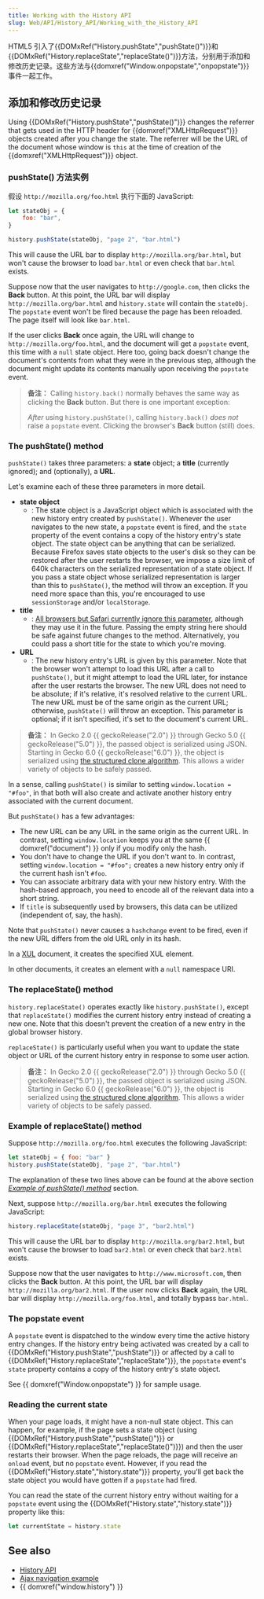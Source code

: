 ```yaml
---
title: Working with the History API
slug: Web/API/History_API/Working_with_the_History_API
---
```


HTML5 引入了{{DOMxRef("History.pushState","pushState()")}}和{{DOMxRef("History.replaceState","replaceState()")}}方法，分别用于添加和修改历史记录。这些方法与{{domxref("Window.onpopstate","onpopstate")}} 事件一起工作。

## 添加和修改历史记录

Using {{DOMxRef("History.pushState","pushState()")}} changes the referrer that gets used in the HTTP header for {{domxref("XMLHttpRequest")}} objects created after you change the state. The referrer will be the URL of the document whose window is `this` at the time of creation of the {{domxref("XMLHttpRequest")}} object.

### pushState() 方法实例

假设 `http://mozilla.org/foo.html` 执行下面的 JavaScript:

```js
let stateObj = {
    foo: "bar",
}

history.pushState(stateObj, "page 2", "bar.html")
```

This will cause the URL bar to display `http://mozilla.org/bar.html`, but won't cause the browser to load `bar.html` or even check that `bar.html` exists.

Suppose now that the user navigates to `http://google.com`, then clicks the **Back** button. At this point, the URL bar will display `http://mozilla.org/bar.html` and `history.state` will contain the `stateObj`. The `popstate` event won't be fired because the page has been reloaded. The page itself will look like `bar.html`.

If the user clicks **Back** once again, the URL will change to `http://mozilla.org/foo.html`, and the document will get a `popstate` event, this time with a `null` state object. Here too, going back doesn't change the document's contents from what they were in the previous step, although the document might update its contents manually upon receiving the `popstate` event.

> **备注：** Calling `history.back()` normally behaves the same way as clicking the **Back** button. But there is one important exception:
>
> _After_ using `history.pushState()`, calling `history.back()` _does not_ raise a `popstate` event. Clicking the browser's **Back** button (still) does.

### The pushState() method

`pushState()` takes three parameters: a **state** object; a **title** (currently ignored); and (optionally), a **URL**.

Let's examine each of these three parameters in more detail.

- **state object**
  - : The state object is a JavaScript object which is associated with the new history entry created by `pushState()`. Whenever the user navigates to the new state, a `popstate` event is fired, and the `state` property of the event contains a copy of the history entry's state object.
    The state object can be anything that can be serialized. Because Firefox saves state objects to the user's disk so they can be restored after the user restarts the browser, we impose a size limit of 640k characters on the serialized representation of a state object. If you pass a state object whose serialized representation is larger than this to `pushState()`, the method will throw an exception. If you need more space than this, you're encouraged to use `sessionStorage` and/or `localStorage`.
- **title**
  - : [All browsers but Safari currently ignore this parameter](https://github.com/whatwg/html/issues/2174), although they may use it in the future. Passing the empty string here should be safe against future changes to the method. Alternatively, you could pass a short title for the state to which you're moving.
- **URL**
  - : The new history entry's URL is given by this parameter. Note that the browser won't attempt to load this URL after a call to `pushState()`, but it might attempt to load the URL later, for instance after the user restarts the browser. The new URL does not need to be absolute; if it's relative, it's resolved relative to the current URL. The new URL must be of the same origin as the current URL; otherwise, `pushState()` will throw an exception. This parameter is optional; if it isn't specified, it's set to the document's current URL.

> **备注：** In Gecko 2.0 {{ geckoRelease("2.0") }} through Gecko 5.0 {{ geckoRelease("5.0") }}, the passed object is serialized using JSON. Starting in Gecko 6.0 {{ geckoRelease("6.0") }}, the object is serialized using [the structured clone algorithm](/zh-CN/DOM/The_structured_clone_algorithm). This allows a wider variety of objects to be safely passed.

In a sense, calling `pushState()` is similar to setting `window.location = "#foo"`, in that both will also create and activate another history entry associated with the current document.

But `pushState()` has a few advantages:

- The new URL can be any URL in the same origin as the current URL. In contrast, setting `window.location` keeps you at the same {{ domxref("document") }} only if you modify only the hash.
- You don't have to change the URL if you don't want to. In contrast, setting `window.location = "#foo";` creates a new history entry only if the current hash isn't `#foo`.
- You can associate arbitrary data with your new history entry. With the hash-based approach, you need to encode all of the relevant data into a short string.
- If `title` is subsequently used by browsers, this data can be utilized (independent of, say, the hash).

Note that `pushState()` never causes a `hashchange` event to be fired, even if the new URL differs from the old URL only in its hash.

In a [XUL](/zh-CN/docs/Mozilla/Tech/XUL) document, it creates the specified XUL element.

In other documents, it creates an element with a `null` namespace URI.

### The replaceState() method

`history.replaceState()` operates exactly like `history.pushState()`, except that `replaceState()` modifies the current history entry instead of creating a new one. Note that this doesn't prevent the creation of a new entry in the global browser history.

`replaceState()` is particularly useful when you want to update the state object or URL of the current history entry in response to some user action.

> **备注：** In Gecko 2.0 {{ geckoRelease("2.0") }} through Gecko 5.0 {{ geckoRelease("5.0") }}, the passed object is serialized using JSON. Starting in Gecko 6.0 {{ geckoRelease("6.0") }}, the object is serialized using [the structured clone algorithm](/zh-CN/DOM/The_structured_clone_algorithm). This allows a wider variety of objects to be safely passed.

### Example of replaceState() method

Suppose `http://mozilla.org/foo.html` executes the following JavaScript:

```js
let stateObj = { foo: "bar" }
history.pushState(stateObj, "page 2", "bar.html")
```

The explanation of these two lines above can be found at the above section _[Example of pushState() method](#Example_of_pushState_method)_ section.

Next, suppose `http://mozilla.org/bar.html` executes the following JavaScript:

```js
history.replaceState(stateObj, "page 3", "bar2.html")
```

This will cause the URL bar to display `http://mozilla.org/bar2.html`, but won't cause the browser to load `bar2.html` or even check that `bar2.html` exists.

Suppose now that the user navigates to `http://www.microsoft.com`, then clicks the **Back** button. At this point, the URL bar will display `http://mozilla.org/bar2.html`. If the user now clicks **Back** again, the URL bar will display `http://mozilla.org/foo.html`, and totally bypass `bar.html`.

### The popstate event

A `popstate` event is dispatched to the window every time the active history entry changes. If the history entry being activated was created by a call to {{DOMxRef("History.pushState","pushState")}} or affected by a call to {{DOMxRef("History.replaceState","replaceState")}}, the `popstate` event's `state` property contains a copy of the history entry's state object.

See {{ domxref("Window.onpopstate") }} for sample usage.

### Reading the current state

When your page loads, it might have a non-null state object. This can happen, for example, if the page sets a state object (using {{DOMxRef("History.pushState","pushState()")}} or {{DOMxRef("History.replaceState","replaceState()")}}) and then the user restarts their browser. When the page reloads, the page will receive an `onload` event, but no `popstate` event. However, if you read the {{DOMxRef("History.state","history.state")}} property, you'll get back the state object you would have gotten if a `popstate` had fired.

You can read the state of the current history entry without waiting for a `popstate` event using the {{DOMxRef("History.state","history.state")}} property like this:

```js
let currentState = history.state
```

## See also

- [History API](/zh-CN/docs/Web/API/History_API)
- [Ajax navigation example](/zh-CN/docs/Web/API/History_API/Example)
- {{ domxref("window.history") }}
